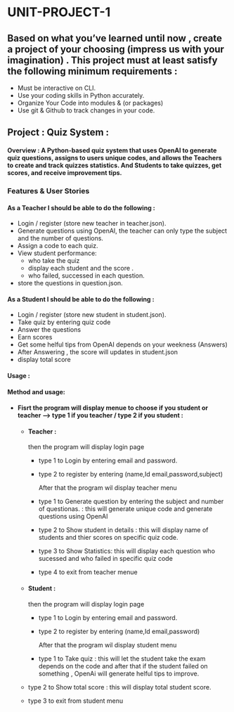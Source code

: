 # UNIT-PROJECT-1

## Based on what you’ve learned until now , create a project of your choosing (impress us with your imagination) . This project must at least satisfy the following minimum requirements :

- Must be interactive on CLI.
- Use your coding skills in Python accurately.
- Organize Your Code into modules & (or packages)
- Use git & Github to track changes in your code.

## Project :  Quiz System :

#### Overview : A Python-based quiz system that uses OpenAI to generate quiz questions, assigns to users  unique codes, and allows the Teachers to create and track quizzes statistics. And Students to take quizzes, get scores, and receive improvement tips. 

### Features & User Stories
#### As a Teacher  I should be able to do the following :
- Login / register (store new teacher in teacher.json). 
- Generate questions using OpenAI, the teacher can only type the subject and the number of questions. 
- Assign a code to each quiz. 
- View student performance:
  - who take the quiz 
  - display each student and the score .
  - who failed, successed in each question. 
- store the questions in question.json. 

#### As a Student  I should be able to do the following :
- Login / register (store new student in student.json). 
- Take quiz by entering quiz code 
- Answer the questions 
- Earn scores 
- Get some helful tips from OpenAI depends on your weekness (Answers)
- After Answering , the score will updates in student.json
- display total score 


#### Usage :
#### Method and usage: 

 - #### Fisrt the program will display menue to choose if you student or teacher --> type 1 if you teacher / type 2 if you student : 
    
   - #### Teacher : 
       then the program will display login page 
     - type 1 to Login by entering email and password. 
     - type 2 to register by entering (name,Id email,password,subject)
       
       After that the program wil display teacher menu
     - type 1 to Generate question by entering the subject and number of questionas. : 
            this will generate unique code and generate questions using OpenAI 
     - type 2 to Show student in details : 
           this will display name of students and thier scores on specific quiz code. 
     - type 3 to Show Statistics:
           this will display each question who sucessed and who failed in specific quiz code
     - type 4 to exit from teacher menue

   - #### Student : 
       then the program will display login page 
     - type 1 to Login by entering email and password. 
     - type 2 to register by entering (name,Id email,password)
      
       After that the program wil display student menu
     - type 1 to Take quiz : 
       this will let the student take the exam depends on the code and after that if the student failed on something , OpenAi will generate helful tips to improve. 
    - type 2 to Show total score : 
           this will display total student score. 
    - type 3 to exit from student menu 

